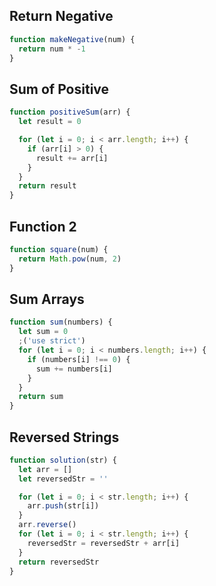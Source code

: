 ## Return Negative

```js
function makeNegative(num) {
  return num * -1
}
```

## Sum of Positive

```js
function positiveSum(arr) {
  let result = 0

  for (let i = 0; i < arr.length; i++) {
    if (arr[i] > 0) {
      result += arr[i]
    }
  }
  return result
}
```

## Function 2

```js
function square(num) {
  return Math.pow(num, 2)
}
```

## Sum Arrays

```js
function sum(numbers) {
  let sum = 0
  ;('use strict')
  for (let i = 0; i < numbers.length; i++) {
    if (numbers[i] !== 0) {
      sum += numbers[i]
    }
  }
  return sum
}
```

## Reversed Strings

```js
function solution(str) {
  let arr = []
  let reversedStr = ''

  for (let i = 0; i < str.length; i++) {
    arr.push(str[i])
  }
  arr.reverse()
  for (let i = 0; i < str.length; i++) {
    reversedStr = reversedStr + arr[i]
  }
  return reversedStr
}
```
